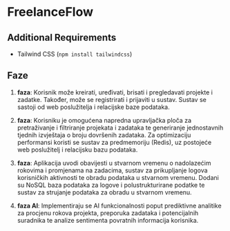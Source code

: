 # FreelanceFlow

## Additional Requirements
- Tailwind CSS (`npm install tailwindcss`)

## Faze
1. **faza**: Korisnik može kreirati, uređivati, brisati i pregledavati projekte i zadatke. Također, može se registrirati i prijaviti u sustav. Sustav se sastoji od web poslužitelja i relacijske baze podataka.

3. **faza**: Korisniku je omogućena napredna upravljačka ploča za pretraživanje i filtriranje projekata i zadataka te generiranje jednostavnih tjednih izvještaja o broju dovršenih zadataka. Za optimizaciju performansi koristi se sustav za predmemoriju (Redis), uz postojeće web poslužitelj i relacijsku bazu podataka.

5. **faza**: Aplikacija uvodi obavijesti u stvarnom vremenu o nadolazećim rokovima i promjenama na zadacima, sustav za prikupljanje logova korisničkih aktivnosti te obradu podataka u stvarnom vremenu. Dodani su NoSQL baza podataka za logove i polustrukturirane podatke te sustav za strujanje podataka za obradu u stvarnom vremenu.

7. **faza AI**: Implementiraju se AI funkcionalnosti poput prediktivne analitike za procjenu rokova projekta, preporuka zadataka i potencijalnih suradnika te analize sentimenta povratnih informacija korisnika.

